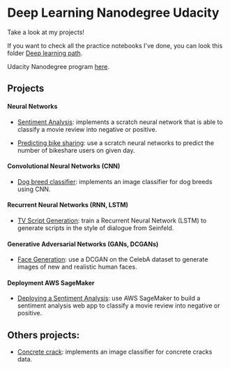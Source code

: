 # Deep Learning Nanodegree Udacity

Take a look at my projects!

If you want to check all the practice notebooks I've done, you can look this folder [Deep learning path](https://github.com/HannaLAguilar/Deep_Learning_Udacity/tree/master/Deep_learning%20path).

Udacity Nanodegree program [here](https://www.udacity.com/course/deep-learning-nanodegree--nd101).

## Projects

#### Neural Networks

* [Sentiment Analysis](https://github.com/HannaLAguilar/Sentiment_analysis): implements a scratch neural network that is able to classify a movie review into negative or positive.

* [Predicting bike sharing](https://github.com/HannaLAguilar/Predicting_bike_sharing): use a scratch neural networks to predict the number of bikeshare users on given day.

#### Convolutional Neural Networks (CNN)

* [Dog breed classifier](https://github.com/HannaLAguilar/Dog-_Identification_CNN): implements an image classifier for dog breeds using CNN. 

#### Recurrent Neural Networks (RNN, LSTM)

* [TV Script Generation](https://github.com/HannaLAguilar/TV_Script_RNN): train a Recurrent Neural Network (LSTM) to generate scripts in the style of dialogue from Seinfeld.

#### Generative Adversarial Networks (GANs, DCGANs)

* [Face Generation](https://github.com/HannaLAguilar/Face_generation): use a DCGAN on the CelebA dataset to generate images of new and realistic human faces.

#### Deployment AWS SageMaker

* [Deploying a Sentiment Analysis](https://github.com/HannaLAguilar/Sentiment_analysis_Web): use AWS SageMaker to build a sentiment analysis web app to classify a movie review into negative or positive.

## Others projects:

* [Concrete crack](https://github.com/HannaLAguilar/Concrete_Crack_Classification): implements an image classifier for concrete cracks data.
